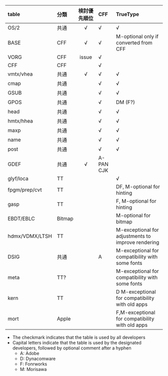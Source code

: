 |table|分類|検討優先順位|CFF|TrueType|
|:---|:---|:---:|:---|:---|
|OS/2|共通|√|√|√|
|BASE|CFF|√|√|M-optional only if converted from CFF|
|VORG|CFF|issue|√||
|CFF|CFF||√||
|vmtx/vhea|共通|√|√|√|
|cmap|共通||√|√|
|GSUB|共通||√|√|
|GPOS|共通||√|DM (F?)|
|head|共通||√|√|
|hmtx/hhea|共通||√|√|
|maxp|共通||√|√|
|name|共通||√|√|
|post|共通||√|√|
|GDEF|共通|√|A-PAN CJK||
|glyf/loca|TT|||√|
|fpgm/prep/cvt|TT|||DF, M-optional for hinting|
|gasp|TT|||F, M-optional for hinting|
|EBDT/EBLC|Bitmap|||M-optional for bitmap|
|hdmx/VDMX/LTSH|TT|||M-exceptional for adjustments to improve rendering|
|DSIG|共通||A|M-exceptional for compatibility with some fonts|
|meta|TT?|||M-exceptional for compatibility with some fonts|
|kern|TT|||D M-exceptional for compatibility with old apps|
|mort|Apple|||F,M-exceptional for compatibility with old apps|

- The checkmark indicates that the table is used by all developers
- Capital letters indicate that the table is used by the designated developers, followed by optional comment after a hyphen
  - A: Adobe
  - D: Dynacomware
  - F: Fonrworks
  - M: Morisawa
